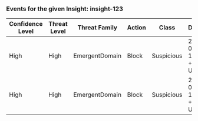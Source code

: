### Events for the given Insight: insight-123
|Confidence Level|Threat Level|Threat Family|Action|Class|Detected|
|---|---|---|---|---|---|
| High | High | EmergentDomain | Block | Suspicious | 2025-07-18 13:42:08 +0000 UTC |
| High | High | EmergentDomain | Block | Suspicious | 2025-07-15 11:09:28 +0000 UTC |
